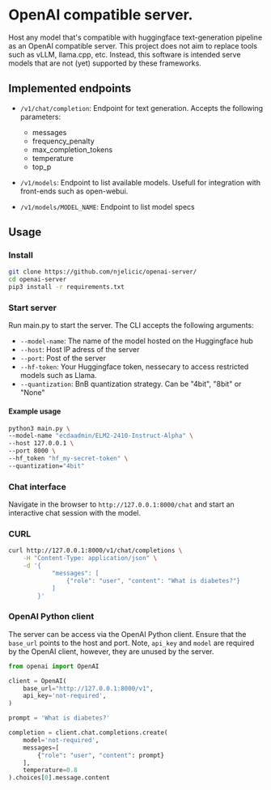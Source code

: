 # OpenAI compatible server.

Host any model that's compatible with huggingface text-generation pipeline as an OpenAI compatible server. This project does not aim to replace tools such as vLLM, llama.cpp, etc. Instead, this software is intended serve models that are not (yet) supported by these frameworks. 

## Implemented endpoints

* `/v1/chat/completion`: Endpoint for text generation. Accepts the following parameters:
    - messages
    - frequency_penalty
    - max_completion_tokens
    - temperature
    - top_p

* `/v1/models`: Endpoint to list available models. Usefull for integration with front-ends such as open-webui.

* `/v1/models/MODEL_NAME`: Endpoint to list model specs

## Usage

### Install
```bash
git clone https://github.com/njelicic/openai-server/
cd openai-server
pip3 install -r requirements.txt
```

### Start server

Run main.py to start the server. The CLI accepts the following arguments:
* `--model-name`: The name of the model hosted on the Huggingface hub
* `--host`: Host IP adress of the server
* `--port`: Post of the server
* `--hf-token`: Your Huggingface token, nessecary to access restricted models such as Llama.
* `--quantization`: BnB quantization strategy. Can be "4bit", "8bit" or "None"

#### Example usage
```bash
python3 main.py \
--model-name "ecdaadmin/ELM2-2410-Instruct-Alpha" \
--host 127.0.0.1 \
--port 8000 \
--hf_token "hf_my-secret-token" \
--quantization="4bit"
```

### Chat interface
Navigate in the browser to `http://127.0.0.1:8000/chat` and start an interactive chat session with the model. 

### CURL

```bash
curl http://127.0.0.1:8000/v1/chat/completions \
    -H "Content-Type: application/json" \
    -d '{
            "messages": [
                {"role": "user", "content": "What is diabetes?"}
            ]
        }'
```

### OpenAI Python client

The server can be access via the OpenAI Python client. Ensure that the `base_url` points to the host and port. Note, `api_key` and `model` are required by the OpenAI client, however, they are unused by the server. 

```python
from openai import OpenAI

client = OpenAI(
    base_url="http://127.0.0.1:8000/v1",
    api_key='not-required',
)

prompt = 'What is diabetes?'

completion = client.chat.completions.create(
    model='not-required',
    messages=[
        {"role": "user", "content": prompt}
    ],
    temperature=0.8
).choices[0].message.content
```




